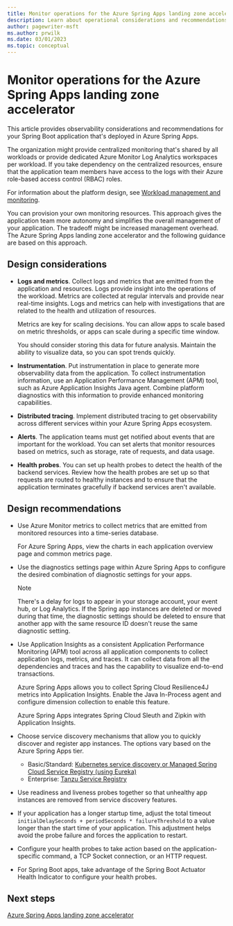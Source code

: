 ```yaml
---
title: Monitor operations for the Azure Spring Apps landing zone accelerator
description: Learn about operational considerations and recommendations for a Spring Boot workload that's deployed in Azure Spring Apps.
author: pagewriter-msft
ms.author: prwilk
ms.date: 03/01/2023
ms.topic: conceptual
---
```


# Monitor operations for the Azure Spring Apps landing zone accelerator

This article provides observability considerations and recommendations for your Spring Boot application that's deployed in Azure Spring Apps.

The organization might provide centralized monitoring that's shared by all workloads or provide dedicated Azure Monitor Log Analytics workspaces per workload. If you take dependency on the centralized resources, ensure that the application team members have access to the logs with their Azure role-based access control (RBAC) roles.

For information about the platform design, see [Workload management and monitoring](/azure/cloud-adoption-framework/ready/landing-zone/design-area/management-workloads).

You can provision your own monitoring resources. This approach gives the application team more autonomy and simplifies the overall management of your application. The tradeoff might be increased management overhead. The Azure Spring Apps landing zone accelerator and the following guidance are based on this approach.

## Design considerations

- **Logs and metrics**. Collect logs and metrics that are emitted from the application and resources. Logs provide insight into the operations of the workload. Metrics are collected at regular intervals and provide near real-time insights. Logs and metrics can help with investigations that are related to the health and utilization of resources.

    Metrics are key for scaling decisions. You can allow apps to scale based on metric thresholds, or apps can scale during a specific time window.

    You should consider storing this data for future analysis. Maintain the ability to visualize data, so you can spot trends quickly.

- **Instrumentation**. Put instrumentation in place to generate more observability data from the application. To collect instrumentation information, use an Application Performance Management (APM) tool, such as Azure Application Insights Java agent. Combine platform diagnostics with this information to provide enhanced monitoring capabilities.

- **Distributed tracing**. Implement distributed tracing to get observability across different services within your Azure Spring Apps ecosystem.

- **Alerts**. The application teams must get notified about events that are important for the workload. You can set alerts that monitor resources based on metrics, such as storage, rate of requests, and data usage.

- **Health probes**. You can set up health probes to detect the health of the backend services. Review how the health probes are set up so that requests are routed to healthy instances and to ensure that the application terminates gracefully if backend services aren't available.

## Design recommendations

- Use Azure Monitor metrics to collect metrics that are emitted from monitored resources into a time-series database.

    For Azure Spring Apps, view the charts in each application overview page and common metrics page.

- Use the diagnostics settings page within Azure Spring Apps to configure the desired combination of diagnostic settings for your apps.

    > [!NOTE]
    > There's a delay for logs to appear in your storage account, your event hub, or Log Analytics. If the Spring app instances are deleted or moved during that time, the diagnostic settings should be deleted to ensure that another app with the same resource ID doesn't reuse the same diagnostic setting.

- Use Application Insights as a consistent Application Performance Monitoring (APM) tool across all application components to collect application logs, metrics, and traces. It can collect data from all the dependencies and traces and has the capability to visualize end-to-end transactions.

    Azure Spring Apps allows you to collect Spring Cloud Resilience4J metrics into Application Insights. Enable the Java In-Process agent and configure dimension collection to enable this feature.

    Azure Spring Apps integrates Spring Cloud Sleuth and Zipkin with Application Insights.

- Choose service discovery mechanisms that allow you to quickly discover and register app instances. The options vary based on the Azure Spring Apps tier.

  - Basic/Standard: [Kubernetes service discovery or Managed Spring Cloud Service Registry (using Eureka)](/azure/spring-apps/how-to-service-registration?pivots=programming-language-java)
  - Enterprise: [Tanzu Service Registry](/azure/spring-apps/how-to-enterprise-service-registry)

- Use readiness and liveness probes together so that unhealthy app instances are removed from service discovery features.

- If your application has a longer startup time, adjust the total timeout `initialDelaySeconds + periodSeconds * failureThreshold` to a value longer than the start time of your application. This adjustment helps avoid the probe failure and forces the application to restart.

- Configure your health probes to take action based on the application-specific command, a TCP Socket connection, or an HTTP request.

- For Spring Boot apps, take advantage of the Spring Boot Actuator Health Indicator to configure your health probes.

## Next steps

[Azure Spring Apps landing zone accelerator](./landing-zone-accelerator.md)